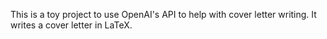 This is a toy project to use OpenAI's API to help with cover letter writing. It writes a cover letter in LaTeX.
